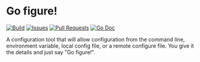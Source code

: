 # Go figure!

[![Build](https://img.shields.io/bitbucket/pipelines/gofigure/main?style=plastic)](https://bitbucket.org/gofigure/addon/pipelines/home)
[![Issues](https://img.shields.io/bitbucket/issues-raw/gofigure?style=plastic)](https://bitbucket.org/gofigure/issues)
[![Pull Requests](https://img.shields.io/bitbucket/pr-raw/gofigure?style=plastic)](https://bitbucket.org/gofigure/pull-requests/)
[![Go Doc](http://img.shields.io/badge/godoc-reference-5272B4.svg?style=plastic)](http://godoc.org/bitbucket.org/gofigure)

A configuration tool that will allow configuration from the command line,
environment variable, local config file, or a remote configure file. You give it
the details and just say "Go figure!".

